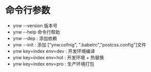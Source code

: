 # 命令行参数

* ynw --version 版本号
* ynw --help 命令行帮助
* ynw --dep : 添加依赖
* ynw --init : 添加 ["ynw.cofnig", ".babelrc","postcss.config"]文件
* ynw key=index env=dev : 开发环境编译
* ynw key=index env=hot : 开发环境 + 热替换
* ynw key=index env=pro : 生产环境打包
